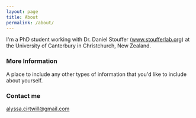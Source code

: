```yaml
---
layout: page
title: About
permalink: /about/
---
```


I'm a PhD student working with Dr. Daniel Stouffer (www.stoufferlab.org) at the University of Canterbury in Christchurch, New Zealand.

### More Information

A place to include any other types of information that you'd like to include about yourself. 

### Contact me

[alyssa.cirtwill@gmail.com](mailto:alyssa.cirtwill@gmail.com)
